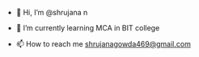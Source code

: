 - 👋 Hi, I’m @shrujana n

- 🌱 I’m currently learning MCA in BIT college 
  
- 📫 How to reach me shrujanagowda469@gmail.com 
  

<!---
shrujanan/shrujanan is a ✨ special ✨ repository because its `README.md` (this file) appears on your GitHub profile.
You can click the Preview link to take a look at your changes.
--->
